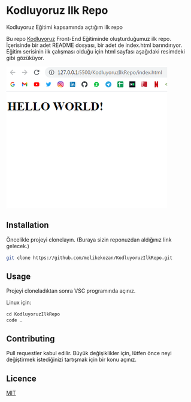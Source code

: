 # Kodluyoruz Ilk Repo
Kodluyoruz Eğitimi kapsamında açtığım ilk repo

Bu repo [Kodluyoruz](https://www.kodluyoruz.org/) Front-End Eğitiminde oluşturduğumuz ilk repo. İçerisinde bir adet README dosyası, bir adet de index.html barındırıyor. Eğitim serisinin ilk çalışması olduğu için html sayfası aşağıdaki resimdeki gibi gözüküyor.

![KodluyoruzilkRepo](https://github.com/melikekozan/PatikaDevEgitim/blob/main/img/1.png)

## Installation

Öncelikle projeyi clonelayın. (Buraya sizin reponuzdan aldığınız link gelecek.)

```bash 
git clone https://github.com/melikekozan/KodluyoruzIlkRepo.git 
```

## Usage

Projeyi cloneladıktan sonra VSC programında açınız.

Linux için:

```linux
cd KodluyoruzIlkRepo
code . 
```

## Contributing

Pull requestler kabul edilir. Büyük değişiklikler için, lütfen önce neyi değiştirmek istediğinizi tartışmak için bir konu açınız.

## Licence

[MIT](https://choosealicense.com/licenses/mit/)
